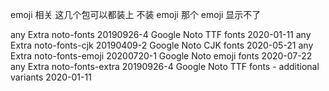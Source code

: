 emoji 相关 这几个包可以都装上 不装 emoji 那个 emoji 显示不了

any Extra noto-fonts 20190926-4 Google Noto TTF fonts 2020-01-11
any Extra noto-fonts-cjk 20190409-2 Google Noto CJK fonts 2020-05-21
any Extra noto-fonts-emoji 20200720-1 Google Noto emoji fonts 2020-07-22
any Extra noto-fonts-extra 20190926-4 Google Noto TTF fonts - additional variants 2020-01-11
